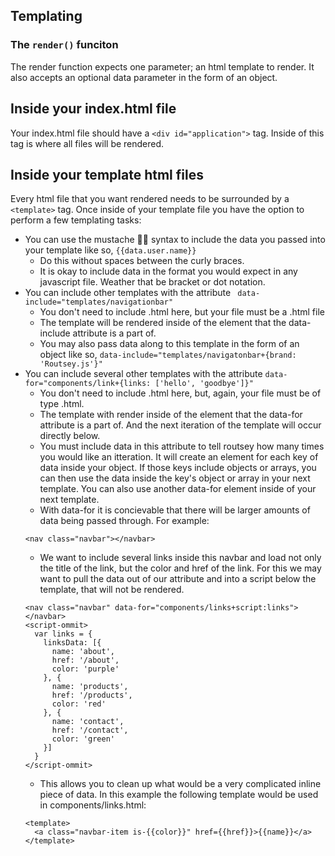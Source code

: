 ## Templating
### The ``` render() ``` funciton
The render function expects one parameter; an html template to render. It also accepts an optional data parameter in the form of an object. 

## Inside your index.html file
Your index.html file should have a ``` <div id="application"> ``` tag. Inside of this tag is where all files will be rendered.

## Inside your template html files
Every html file that you want rendered needs to be surrounded by a ``` <template> ``` tag. 
Once inside of your template file you have the option to perform a few templating tasks:
* You can use the mustache 👨🏻 syntax to include the data you passed into your template like so, ```{{data.user.name}}```
  * Do this without spaces between the curly braces. 
  * It is okay to include data in the format you would expect in any javascript file. Weather that be bracket or dot notation.
* You can include other templates with the attribute ``` data-include="templates/navigationbar"```
  * You don't need to include .html here, but your file must be a .html file
  * The template will be rendered inside of the element that the data-include attribute is a part of.
  * You may also pass data along to this template in the form of an object like so, ```data-include="templates/navigatonbar+{brand: 'Routsey.js'}" ```
* You can include several other templates with the attribute ```data-for="components/link+{links: ['hello', 'goodbye']}"```
  * You don't need to include .html here, but, again, your file must be of type .html.
  * The template with render inside of the element that the data-for attribute is a part of. And the next iteration of the template will occur directly below.
  * You must include data in this attribute to tell routsey how many times you would like an itteration. It will create an element for each key of data inside your object. If those keys include objects or arrays, you can then use the data inside the key's object or array in your next template. You can also use another data-for element inside of your next template.
  * With data-for it is concievable that there will be larger amounts of data being passed through. For example:
  ```
  <nav class="navbar"></navbar>
  ```
  * We want to include several links inside this navbar and load not only the title of the link, but the color and href of the link. For this we may want to pull the data out of our attribute and into a script below the template, that will not be rendered.
  ``` 
  <nav class="navbar" data-for="components/links+script:links"></navbar>
  <script-ommit>
    var links = {
      linksData: [{
        name: 'about',
        href: '/about',
        color: 'purple'
      }, {
        name: 'products',
        href: '/products',
        color: 'red'
      }, {
        name: 'contact',
        href: '/contact',
        color: 'green'
      }]
    }
  </script-ommit>
  ```
  * This allows you to clean up what would be a very complicated inline piece of data. In this example the following template would be used in components/links.html:
  ```
  <template>
    <a class="navbar-item is-{{color}}" href={{href}}>{{name}}</a>
  </template>
  ```
